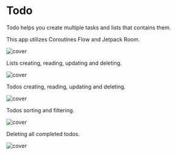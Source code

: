 # Todo

Todo helps you create multiple tasks and lists that contains them.

This app utilizes Coroutines Flow and Jetpack Room.


<img src="preview/main_page.png" alt="cover"/>


Lists creating, reading, updating and deleting.


<img src="preview/list_crud.gif" alt="cover"/>


Todos creating, reading, updating and deleting.


<img src="preview/todo_crud.gif" alt="cover"/>


Todos sorting and filtering.


<img src="preview/todo_sort_filter.gif" alt="cover"/>


Deleting all completed todos.


<img src="preview/todo_delete_completed.gif" alt="cover"/>
